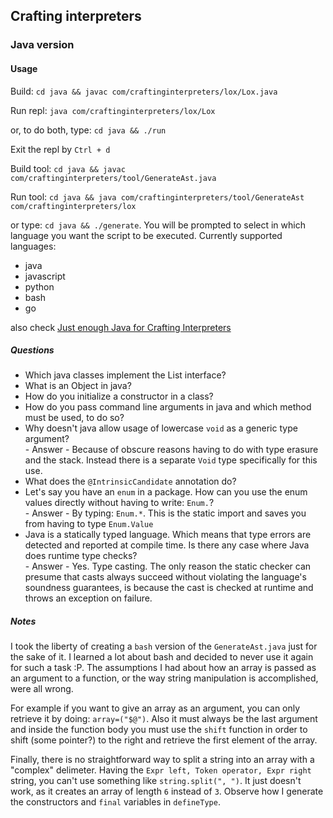 ## Crafting interpreters 

### Java version

#### Usage

Build: `cd java && javac com/craftinginterpreters/lox/Lox.java`

Run repl: `java com/craftinginterpreters/lox/Lox`

or, to do both, type: `cd java && ./run`

Exit the repl by `Ctrl + d`

Build tool: `cd java && javac com/craftinginterpreters/tool/GenerateAst.java`

Run tool: `cd java && java com/craftinginterpreters/tool/GenerateAst com/craftinginterpreters/lox`

or type: `cd java && ./generate`. You will be prompted to select in which language you want the script to be executed. Currently supported languages: 
* java
* javascript
* python
* bash
* go



also check [Just enough Java for Crafting Interpreters](https://jesse.sh/just-enough-java-for-crafting-interpreters/)

##### Questions

* Which java classes implement the List interface?
* What is an Object in java?
* How do you initialize a constructor in a class?
* How do you pass command line arguments in java and which method must be used, to do so?
* Why doesn't java allow usage of lowercase `void` as a generic type argument?<br /> - Answer - Because of obscure reasons having to do with type erasure and the stack. Instead there is a separate `Void` type specifically for this use.
* What does the `@IntrinsicCandidate` annotation do?
* Let's say you have an `enum` in a package. How can you use the enum values directly without having to write: `Enum.`?<br /> - Answer - By typing: `Enum.*`. This is the static import and saves you from having to type `Enum.Value`
* Java is a statically typed language. Which means that type errors are detected and reported at compile time. Is there any case where Java does runtime type checks?<br /> - Answer - Yes. Type casting. The only reason the static checker can presume that casts always succeed without violating the language's soundness guarantees, is because the cast is checked at runtime and throws an exception on failure.

##### Notes

I took the liberty of creating a `bash` version of the `GenerateAst.java` just for the sake of it. I learned a lot about bash and 
decided to never use it again for such a task :P. The assumptions I had about how an array is passed as an argument to a function, or
the way string manipulation is accomplished, were all wrong. 

For example if you want to give an array as an argument, you can only retrieve it by doing: `array=("$@")`.
Also it must always be the last argument and inside the function body you must use the `shift` function in order to shift (some pointer?) to the right and retrieve the first element of the array.

Finally, there is no straightforward way to split a string into an array with a "complex" delimeter. 
Having the `Expr left, Token operator, Expr right` string, you can't use something like `string.split(", ")`.
It just doesn't work, as it creates an array of length `6` instead of `3`. Observe how I generate the constructors and `final` variables in `defineType`.